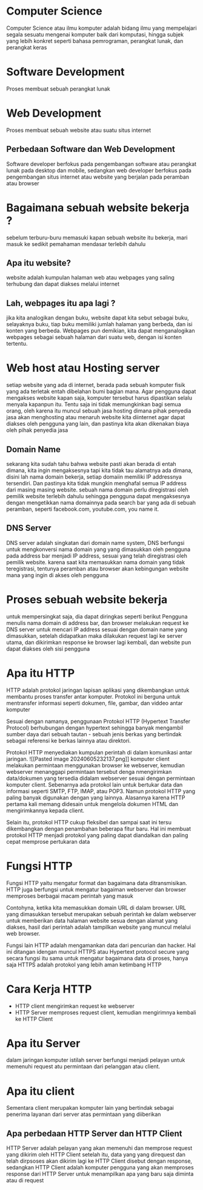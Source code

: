 # Computer Science 
Computer Science atau ilmu komputer adalah bidang ilmu yang mempelajari segala sesuatu mengenai komputer baik dari komputasi, hingga subjek yang lebih konkret seperti bahasa pemrograman, perangkat lunak, dan perangkat keras
# Software Development
Proses membuat sebuah perangkat lunak
# Web Development
Proses membuat sebuah website atau suatu situs internet
## Perbedaan Software dan Web Development 
Software developer berfokus pada pengembangan software atau perangkat lunak pada desktop dan mobile, sedangkan web developer berfokus pada pengembangan situs internet atau website yang berjalan pada peramban atau browser 

# Bagaimana sebuah website bekerja ? 
sebelum terburu-buru memasuki kapan sebuah website itu bekerja, mari masuk ke sedikit pemahaman mendasar terlebih dahulu
## Apa itu website? 
website adalah kumpulan halaman web atau webpages yang saling terhubung dan dapat diakses melalui internet
## Lah, webpages itu apa lagi ? 
jika kita analogikan dengan buku, website dapat kita sebut sebagai buku, selayaknya buku, tiap buku memiliki jumlah halaman yang berbeda, dan isi konten yang berbeda. Webpages pun demikian, kita dapat menganalogikan webpages sebagai sebuah halaman dari suatu web, dengan isi konten tertentu. 

# Web host atau Hosting server 
setiap website yang ada di internet, berada pada sebuah komputer fisik yang ada terletak entah dibelahan bumi bagian mana. Agar pengguna dapat mengakses website kapan saja, komputer tersebut harus dipastikan selalu menyala kapanpun itu. Tentu saja ini tidak memungkinkan bagi semua orang, oleh karena itu muncul sebuah jasa hosting dimana pihak penyedia jasa akan menghosting atau menaruh website kita diinternet agar dapat diakses oleh pengguna yang lain, dan pastinya kita akan dikenakan biaya oleh pihak penyedia jasa 

## Domain Name 
sekarang kita sudah tahu bahwa website pasti akan berada di entah dimana, kita ingin mengaksesnya tapi kita tidak tau alamatnya ada dimana, disini lah nama domain bekerja, setiap domaiin memiliki IP addressnya tersendiri. Dan pastinya kita tidak mungkin menghafal semua IP address dari masing masing website. sebuah nama domain perlu diregistrasi oleh pemilik website terlebih dahulu sehingga pengguna dapat mengaksesnya dengan mengetikkan nama domainnya pada search bar yang ada di sebuah peramban, seperti facebook.com, youtube.com, you name it.

## DNS Server 
DNS server adalah singkatan dari domain name system, DNS berfungsi untuk mengkonversi nama domain yang yang dimasukkan oleh pengguna pada address bar menjadi IP address, sesuai yang telah diregistrasi oleh pemilik website. karena saat kita memasukkan nama domain yang tidak teregistrasi, tentunya peramban atau browser akan kebingungan website mana yang ingin di akses oleh pengguna

# Proses sebuah website bekerja
untuk mempersingkat saja, dia dapat diringkas seperti berikut
Pengguna menulis nama domain di address bar, dan browser melakukan request ke DNS server untuk mencari IP address sesuai dengan domain name yang dimasukkan, setelah didapatkan maka dilakukan request lagi ke server utama, dan dikirimkan response ke browser lagi kembali, dan website pun dapat diakses oleh sisi pengguna

# Apa itu HTTP 
HTTP adalah protokol jaringan lapisan aplikasi yang dikembangkan untuk membantu proses transfer antar komputer. Protokol ini berguna untuk mentransfer informasi seperti dokumen, file, gambar, dan viddeo antar komputer

Sesuai dengan namanya, penggunaan Protokol HTTP (Hypertext Transfer Protocol) berhubungan dengan hypertext sehingga banyak mengambil sumber daya dari sebuah tautan - sebuah jenis berkas yang bertindak sebagai referensi ke berkas lainnya atau direktori. 

Protokol HTTP menyediakan kumpulan perintah di dalam komunikasi antar jaringan. 
![[Pasted image 20240605232137.png]]
komputer client melakukan permintaan menggunakan browser ke webserver, kemudian webserver menanggapi permintaan tersebut denga nmengirimkan data/dokumen yang tersedia didalam webserver sesuai dengan permintaan komputer client. 
Sebenarnya ada protokol lain untuk bertukar data dan informasi seperti SMTP, FTP, IMAP, atau POP3. Namun protokol HTTP yang paling banyak digunakan dengan yang lainnya. Alasannya karena HTTP pertama kali memang didesain untuk mengelola dokumen HTML dan mengirimkannya kepada client.

Selain itu, protokol HTTP cukup fleksibel dan sampai saat ini tersu dikembangkan dengan penambahan beberapa fitur baru. Hal ini membuat protokol HTTP menjadi protokol yang paling dapat diandalkan dan paling cepat memprose pertukaran data

# Fungsi HTTP 

Fungsi HTTP yaitu mengatur format dan bagaimana data ditransmisikan. HTTP juga berfungsi untuk mengatur bagaiman webserver dan browser memproses berbagai macam perintah yang masuk

Contohyna, ketika kita memasukkan domain URL di dalam browser. URL yang dimasukkan tersebut merupakan sebuah perintah ke dalam webserver untuk memberikan data halaman website sesua dengan alamat yang diakses, hasil dari perintah adalah tampilkan website yang muncul melalui web browser. 

Fungsi lain HTTP adalah mengamankan data dari pencurian dan hacker. Hal ini ditangan idengan muncul HTTPS atau Hypertext protocol secure yang secara fungsi itu sama untuk mengatur bagaimana data di proses, hanya saja HTTPS adalah protokol yang lebih aman ketimbang HTTP 

# Cara Kerja HTTP 
- HTTP client mengirimkan request ke webserver
- HTTP Server memproses request client, kemudian mengirimnya kembali ke HTTP Client

# Apa itu Server
dalam jaringan komputer istilah server berfungsi menjadi pelayan untuk memenuhi request atu permintaan dari pelanggan atau client.

# Apa itu client
Sementara client merupakan komputer lain yang bertindak sebagai penerima layanan dari server atas permintaan yang diiberikan

## Apa perbedaan HTTP Server dan HTTP Client
HTTP Server adalah pelayan yang akan memenuhi dan memprose request yang dikirim oleh HTTP Client setelah itu, data yang yang direquest dan telah dirpsoses akan dikirim lagi ke HTTP Client disebut dengan response, sedangkan HTTP Client adalah komputer pengguna yang akan memproses response dari HTTP Server untuk menampilkan apa yang baru saja diminta atau di request 